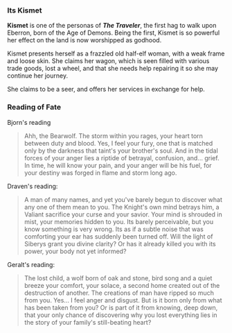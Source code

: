 ### Its Kismet
**Kismet** is one of the personas of ***The Traveler***, the first hag to walk upon Eberron, born of the Age of Demons. Being the first, Kismet is so powerful her effect on the land is now worshipped as godhood. 

Kismet presents herself as a frazzled old half-elf woman, with a weak frame and loose skin. She claims her wagon, which is seen filled with various trade goods, lost a wheel, and that she needs help repairing it so she may continue her journey.

She claims to be a seer, and offers her services in exchange for help.

### Reading of Fate

Bjorn's reading
>  Ahh, the Bearwolf. The storm within you rages, your heart torn between duty and blood. Yes, I feel your fury, one that is matched only by the darkness that taint's your brother's soul. And in the tidal forces of your anger lies a riptide of betrayal, confusion, and... grief. In time, he will know your pain, and your anger will be his fuel, for your destiny was forged in flame and storm long ago.

Draven's reading:
> A man of many names, and yet you've barely begun to discover what any one of them mean to you. The Knight's own mind betrays him, a Valiant sacrifice your curse and your savior. Your mind is shrouded in mist, your memories hidden to you. Its barely perceivable, but you know something is very wrong. Its as if a subtle noise that was comforting your ear has suddenly been turned off. Will the light of Siberys grant you divine clarity? Or has it already killed you with its power, your body not yet informed?

Geralt's reading:
> The lost child, a wolf born of oak and stone, bird song and a quiet breeze your comfort, your solace, a second home created out of the destruction of another. The creations of man have ripped so much from you. Yes... I feel anger and disgust. But is it born only from what has been taken from you? Or is part of it from knowing, deep down, that your only chance of discovering why you lost everything lies in the story of your family's still-beating heart?